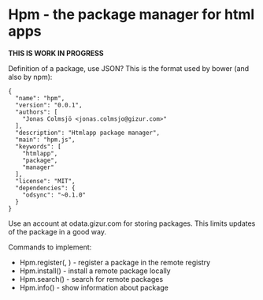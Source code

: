 Hpm - the package manager for html apps
=======================================

**THIS IS WORK IN PROGRESS**

Definition of a package, use JSON? This is the format used by bower (and also
by npm):

    {
      "name": "hpm",
      "version": "0.0.1",
      "authors": [
        "Jonas Colmsjö <jonas.colmsjo@gizur.com>"
      ],
      "description": "Htmlapp package manager",
      "main": "hpm.js",
      "keywords": [
        "htmlapp",
        "package",
        "manager"
      ],
      "license": "MIT",
      "dependencies": {
        "odsync": "~0.1.0"
      }
    }

Use an account at odata.gizur.com for storing packages. This limits
updates of the package in a good way.

Commands to implement:

* Hpm.register(<package def file>, <account id>) - register a package in the remote registry
* Hpm.install(<package name>) - install a remote package locally
* Hpm.search(<keywords>) - search for remote packages
* Hpm.info(<package name>) - show information about package
